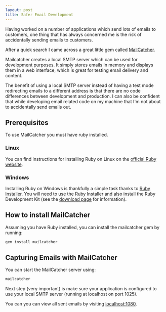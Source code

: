 ```yaml
---
layout: post
title: Safer Email Development
---
```


Having worked on a number of applications which send lots of emails to customers, one thing that has always concerned me is the risk of accidentally sending emails to customers.

After a quick search I came across a great little gem called [MailCatcher](http://mailcatcher.me).

Mailcatcher creates a local SMTP server which can be used for development purposes. It simply stores emails in memory and displays them in a web interface, which is great for testing email delivery and content.

The benefit of using a local SMTP server instead of having a test mode redirecting emails to a different address is that there are no code differences between development and production. I can also be confident that while developing email related code on my machine that I'm not about to accidentally send emails out.

## Prerequisites

To use MailCatcher you must have ruby installed.

### Linux

You can find instructions for installing Ruby on Linux on the [official Ruby website](https://www.ruby-lang.org/en/documentation/installation).

### Windows

Installing Ruby on Windows is thankfully a simple task thanks to [Ruby Installer](http://rubyinstaller.org). You will need to use the Ruby Installer and also install the Ruby Development Kit (see the [download page](http://rubyinstaller.org/downloads) for information).

## How to install MailCatcher

Assuming you have Ruby installed, you can install the mailcatcher gem by running:

```sh
gem install mailcatcher
```

## Capturing Emails with MailCatcher

You can start the MailCatcher server using:

```sh
mailcatcher
```

Next step (very important) is make sure your application is configured to use your local SMTP server (running at localhost on port 1025).

You can you can view all sent emails by visiting [localhost:1080](http://localhost:1080).
